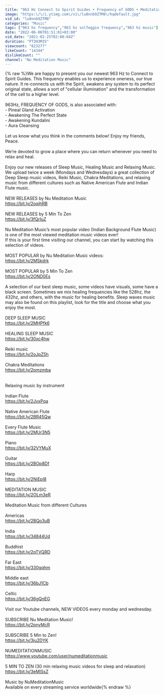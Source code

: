 ```yaml
---
title: "963 Hz Connect to Spirit Guides • Frequency of GODS • Meditation and Healing"
image: "https:\/\/i.ytimg.com\/vi\/lu8nnb9ZTM8\/hqdefault.jpg"
vid_id: "lu8nnb9ZTM8"
categories: "Music"
tags: ["963 hz frequency","963 hz solfeggio frequency","963 hz music"]
date: "2022-06-06T01:51:01+03:00"
vid_date: "2021-02-25T02:00:04Z"
duration: "PT3H3M3S"
viewcount: "623277"
likeCount: "14344"
dislikeCount: ""
channel: "Nu Meditation Music"
---
```

{% raw %}We are happy to present you our newest 963 Hz to Connect to Spirit Guides. This frequency enables us to experience oneness, our true nature. It re-connects us with the Spirit, awakens any system to its perfect original state, allows a sort of &quot;cellular illumination&quot; and the transformation of the cell to a higher level.<br /><br />963Hz, FREQUENCY OF GODS, is also associated with:<br />- Pineal Gland Activation<br />- Awakening The Perfect State<br />- Awakening Kundalini<br />- Aura Cleansing<br /><br />Let us know what you think in the comments below! Enjoy my friends, Peace.<br /><br />We’re devoted to grow a place where you can return whenever you need to relax and heal.<br /><br />Enjoy our new releases of Sleep Music, Healing Music and Relaxing Music.<br />We upload twice a week (Mondays and Wednesdays) a great collection of Deep Sleep music videos, Reiki Music, Chakra Meditations, and relaxing music from different cultures such as Native American Flute and Indian Flute music.<br /><br />NEW RELEASES by Nu Meditation Music <br /><a rel="nofollow" target="blank" href="https://bit.ly/2oqjhRB">https://bit.ly/2oqjhRB</a><br /><br />NEW RELEASES by 5 Min To Zen <br /><a rel="nofollow" target="blank" href="https://bit.ly/3fQrIuZ">https://bit.ly/3fQrIuZ</a><br /><br />Nu Meditation Music’s most popular video (Indian Background Flute Music) is one of the most viewed meditation music videos ever!<br />If this is your first time visiting our channel,  you can start by watching this selection of videos.<br /><br />MOST POPULAR by Nu Meditation Music videos:<br /><a rel="nofollow" target="blank" href="https://bit.ly/2MSkdrk">https://bit.ly/2MSkdrk</a><br /><br />MOST POPULAR by 5 Min To Zen<br /><a rel="nofollow" target="blank" href="https://bit.ly/2OND0Es">https://bit.ly/2OND0Es</a><br /><br />A selection of our best sleep music, some videos have visuals, some have a black screen. Sometimes we mix healing frequencies like the 528hz, the 432hz, and others, with the music for healing benefits. Sleep waves music may also be found on this playlist, look for the title and choose what you enjoy the most.<br /><br />DEEP SLEEP MUSIC<br /><a rel="nofollow" target="blank" href="https://bit.ly/2MHPfk6">https://bit.ly/2MHPfk6</a><br /><br />HEALING SLEEP MUSIC<br /><a rel="nofollow" target="blank" href="https://bit.ly/30xc4hw">https://bit.ly/30xc4hw</a><br /><br />Reiki music<br /><a rel="nofollow" target="blank" href="https://bit.ly/2oJpZ5h">https://bit.ly/2oJpZ5h</a><br /><br />Chakra Meditations<br /><a rel="nofollow" target="blank" href="https://bit.ly/2pmzmba">https://bit.ly/2pmzmba</a><br /><br /><br />Relaxing music by instrument<br /><br />Indian Flute<br /><a rel="nofollow" target="blank" href="https://bit.ly/2JvxPqa">https://bit.ly/2JvxPqa</a><br /><br />Native American Flute<br /><a rel="nofollow" target="blank" href="https://bit.ly/2BR45Qw">https://bit.ly/2BR45Qw</a><br /><br />Every Flute Music<br /><a rel="nofollow" target="blank" href="https://bit.ly/2MUr3N5">https://bit.ly/2MUr3N5</a><br /><br />Piano<br /><a rel="nofollow" target="blank" href="https://bit.ly/32VYMuX">https://bit.ly/32VYMuX</a><br /><br />Guitar<br /><a rel="nofollow" target="blank" href="https://bit.ly/2BOp8Df">https://bit.ly/2BOp8Df</a><br /><br />Harp<br /><a rel="nofollow" target="blank" href="https://bit.ly/2NiEpl8">https://bit.ly/2NiEpl8</a><br /><br />MEDITATION MUSIC<br /><a rel="nofollow" target="blank" href="https://bit.ly/2OLm3eR">https://bit.ly/2OLm3eR</a><br /><br />Meditation Music from different Cultures<br /><br />Americas<br /><a rel="nofollow" target="blank" href="https://bit.ly/2BQo3uB">https://bit.ly/2BQo3uB</a><br /><br />India<br /><a rel="nofollow" target="blank" href="https://bit.ly/34844Ud">https://bit.ly/34844Ud</a><br /><br />Buddhist<br /><a rel="nofollow" target="blank" href="https://bit.ly/2qTVQRD">https://bit.ly/2qTVQRD</a><br /><br />Far East<br /><a rel="nofollow" target="blank" href="https://bit.ly/330gqhm">https://bit.ly/330gqhm</a><br /><br />Middle east<br /><a rel="nofollow" target="blank" href="https://bit.ly/36bJ1Cb">https://bit.ly/36bJ1Cb</a><br /><br />Celtic<br /><a rel="nofollow" target="blank" href="https://bit.ly/36gQnEG">https://bit.ly/36gQnEG</a><br /><br />Visit our Youtube channels, NEW VIDEOS every monday and wednesday.<br /><br />SUBSCRIBE Nu Meditation Music!<br /><a rel="nofollow" target="blank" href="https://bit.ly/2pnyMcR">https://bit.ly/2pnyMcR</a><br /><br />SUBSCRIBE 5 Min to Zen!<br /><a rel="nofollow" target="blank" href="https://bit.ly/3ju2DYK">https://bit.ly/3ju2DYK</a><br /><br />NUMEDITATIONMUSIC<br /><a rel="nofollow" target="blank" href="https://www.youtube.com/user/numeditationmusic">https://www.youtube.com/user/numeditationmusic</a><br /><br />5 MIN TO ZEN (30 min relaxing music videos for sleep and relaxation)<br /><a rel="nofollow" target="blank" href="https://bit.ly/3eMlSsZ">https://bit.ly/3eMlSsZ</a><br /><br />Music by NuMeditationMusic<br />Available on every streaming service worldwide{% endraw %}

